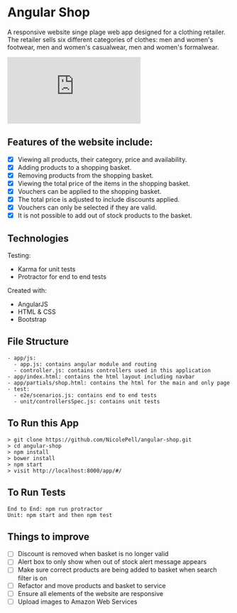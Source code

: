 Angular Shop
============

A responsive website singe plage web app designed for a clothing retailer. The retailer sells six
different categories of clothes: men and women's footwear, men and women's casualwear,
men and women's formalwear.

![Screenshot of the shop](http://s1338.photobucket.com/user/NicciPell/media/Screen%20Shot%202015-03-12%20at%2009.37.47_zps6ltfqjun.png.html)

## Features of the website include:
- [x] Viewing all products, their category, price and availability.
- [x] Adding products to a shopping basket.
- [x] Removing products from the shopping basket.
- [x] Viewing the total price of the items in the shopping basket.
- [x] Vouchers can be applied to the shopping basket.
- [x] The total price is adjusted to include discounts applied.
- [x] Vouchers can only be selected if they are valid.
- [x] It is not possible to add out of stock products to the basket.

## Technologies
Testing:
- Karma for unit tests
- Protractor for end to end tests

Created with:
- AngularJS
- HTML & CSS
- Bootstrap

## File Structure
```
- app/js:
  - app.js: contains angular module and routing
  - controller.js: contains controllers used in this application
- app/index.html: contains the html layout including navbar
- app/partials/shop.html: contains the html for the main and only page
- test:
  - e2e/scenarios.js: contains end to end tests
  - unit/controllersSpec.js: contains unit tests
```

## To Run this App
```
> git clone https://github.com/NicolePell/angular-shop.git
> cd angular-shop
> npm install
> bower install
> npm start
> visit http://localhost:8000/app/#/
```

## To Run Tests
```
End to End: npm run protractor
Unit: npm start and then npm test
```

## Things to improve
- [ ] Discount is removed when basket is no longer valid
- [ ] Alert box to only show when out of stock alert message appears
- [ ] Make sure correct products are being added to basket when search filter is on
- [ ] Refactor and move products and basket to service
- [ ] Ensure all elements of the website are responsive
- [ ] Upload images to Amazon Web Services
